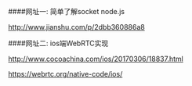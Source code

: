 ####网址一: 简单了解socket node.js

http://www.jianshu.com/p/2dbb360886a8

####网址二: ios端WebRTC实现

http://www.cocoachina.com/ios/20170306/18837.html

https://webrtc.org/native-code/ios/


